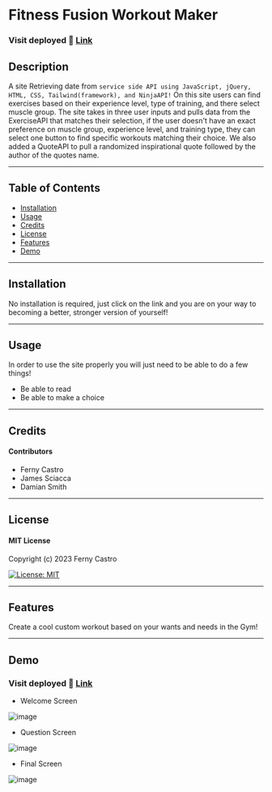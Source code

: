 # Fitness Fusion Workout Maker

### Visit deployed 🔗 [Link](https://fernycastro8.github.io/fitness-fusion-workout-maker/)

## Description

A site Retrieving date from ``service side API using JavaScript, jQuery, HTML, CSS, Tailwind(framework), and NinjaAPI!``
On this site users can find exercises based on their experience level, type of training, and there select muscle group. The site takes in three user inputs and pulls data from the ExerciseAPI that matches their selection, if the user doesn't have an exact preference on muscle group, experience level, and training type, they can select one button to find specific workouts matching their choice. We also added a QuoteAPI to pull a randomized inspirational quote followed by the author of the quotes name. 

---

## Table of Contents

- [Installation](#installation)
- [Usage](#usage)
- [Credits](#credits)
- [License](#license)
- [Features](#features)
- [Demo](#demo)

---

## Installation

No installation is required, just click on the link and you are on your way to becoming a better, stronger version of yourself!

---

## Usage

In order to use the site properly you will just need to be able to do a few things!

+ Be able to read
+ Be able to make a choice

---

## Credits

#### Contributors

+ Ferny Castro
+ James Sciacca
+ Damian Smith

---

## License

#### MIT License

Copyright (c) 2023 Ferny Castro

[![License: MIT](https://img.shields.io/badge/License-MIT-yellow.svg)](https://opensource.org/licenses/MIT)

---

## Features

Create a cool custom workout based on your wants and needs in the Gym!

---

## Demo

### Visit deployed 🔗 [Link](https://fernycastro8.github.io/fitness-fusion-workout-maker/)

* Welcome Screen
  
![image](https://user-images.githubusercontent.com/78399517/227413755-4635511d-5ed6-43f0-a598-8baa9a1baf59.png)

* Question Screen
  
![image](https://user-images.githubusercontent.com/78399517/227413853-8c4b67ac-9366-43a2-b066-e913af4ad640.png)

* Final Screen

![image](https://user-images.githubusercontent.com/78399517/227414003-1773e6f6-9580-4339-8abc-bff7f2cfc8b1.png)


